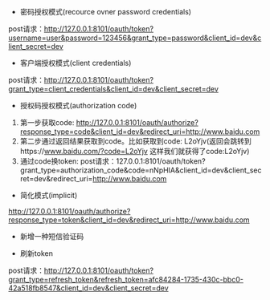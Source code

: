 
- 密码授权模式(recource ovner password credentials)

post请求：http://127.0.0.1:8101/oauth/token?username=user&password=123456&grant_type=password&client_id=dev&client_secret=dev


- 客户端授权模式(client credentials)

post请求：http://127.0.0.1:8101/oauth/token?grant_type=client_credentials&client_id=dev&client_secret=dev


- 授权码授权模式(authorization code)

1. 第一步获取code: http://127.0.0.1:8101/oauth/authorize?response_type=code&client_id=dev&redirect_uri=http://www.baidu.com
2. 第二步通过返回结果获取到code。比如获取到code: L2oYjv(返回会跳转到https://www.baidu.com/?code=L2oYjv 这样我们就获得了code:L2oYjv)
3. 通过code换token: post请求：127.0.0.1:8101/oauth/token?grant_type=authorization_code&code=nNpHIA&client_id=dev&client_secret=dev&redirect_uri=http://www.baidu.com

- 简化模式(implicit)

http://127.0.0.1:8101/oauth/authorize?response_type=token&client_id=dev&redirect_uri=http://www.baidu.com

- 新增一种短信验证码



- 刷新token

post请求：http://127.0.0.1:8101/oauth/token?grant_type=refresh_token&refresh_token=afc84284-1735-430c-bbc0-42a518fb8547&client_id=dev&client_secret=dev
